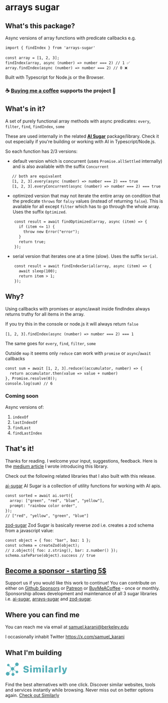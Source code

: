 # arrays sugar

## What's this package?

Async versions of array functions with predicate callbacks e.g.

```
import { findIndex } from 'arrays-sugar'

const array = [1, 2, 3];
findIndex(array, async (number) => number === 2) // 1 ✅
array.findIndex(async (number) => number === 2) // 0 ❌
```

Built with Typescript for Node.js or the Browser.

<!-- ### 🎉 Become a sponsor -->
<!-- ### 🎉 Become a patreon -->

### ☕ [Buying me a coffee](https://github.com/sponsors/samuelkarani) supports the project 🎉

## What's in it?

A set of purely functional array methods with async predicates: `every`, `filter`, `find`, `findIndex`, `some`

These are used internally in the related **[AI Sugar](https://github.com/samuelkarani/ai-sugar)** package/library. Check it out especially if you're building or working with AI in Typescript/Node.js.

So each function has 2/3 versions:

- default version which is concurrent (uses `Promise.allSettled` internally) and is also available with the suffix `Concurrent`

```
   // both are equivalent
   [1, 2, 3].every(async (number) => number === 2) === true
   [1, 2, 3].everyConcurrent(async (number) => number === 2) === true
```

- optimized version that may not iterate the entire array on condition that the predicate `throws` for `falsy` values (instead of returning `false`). This is available for all except `filter` which has to go through the whole array. Uses the suffix `Optimized`.

```
    const result = await findOptimized(array, async (item) => {
      if (item <= 1) {
        throw new Error("error");
      }
      return true;
    });
```

- serial version that iterates one at a time (slow). Uses the suffix `Serial`.

```
    const result = await findIndexSerial(array, async (item) => {
      await sleep(100);
      return item > 1;
    });
```

## Why?

Using callbacks with promises or async/await inside findIndex always returns truthy for all items in the array.

If you try this in the console or node.js it will always return `false`

`[1, 2, 3].findIndex(async (number) => number === 2) === 1`

The same goes for `every`, `find`, `filter`, `some`

Outside `map` it seems only `reduce` can work with `promise` or `async`/`await` callbacks

<!-- Because most array functions with callbacks can't work with `promises` or `async`/`await` -->

```
const sum = await [1, 2, 3].reduce((accumulator, number) => {
  return accumulator.then(value => value + number)
}, Promise.resolve(0));
console.log(sum) // 6
```

### Coming soon

Async versions of:

1. `indexOf`
2. `lastIndexOf`
3. `findLast`
4. `findLastIndex`

## That's it!

Thanks for reading.
I welcome your input, suggestions, feedback. Here is the [medium article](https://medium.com/@samiezkay/8d70198ffc72) I wrote introducing this library.

Check out the following related libraries that I also built with this release.

[ai-sugar](https://github.com/samuelkarani/ai-sugar) AI Sugar is a collection of utility functions for working with AI apis.

```
const sorted = await ai.sort({
  array: ["green", "red", "blue", "yellow"],
  prompt: "rainbow color order",
});
// ["red", "yellow", "green", "blue"]
```

[zod-sugar](https://github.com/samuelkarani/zod-sugar) Zod Sugar is basically reverse zod i.e. creates a zod schema from a javascript value:

```
const object = { foo: "bar", baz: 1 };
const schema = createZod(object);
// z.object({ foo: z.string(), bar: z.number() });
schema.safeParse(object).success // true
```

## [Become a sponsor - starting 5$](https://github.com/sponsors/samuelkarani)

Support us if you would like this work to continue! You can contribute on either on [Github Sponsors](https://github.com/sponsors/samuelkarani) or [Patreon](https://patreon.com/samuelkarani) or [BuyMeACoffee](https://coff.ee/samuelkarani) - once or monthly. Sponsorship allows development and maintenance of all 3 sugar libraries i.e. [ai-sugar](https://github.com/samuelkarani/ai-sugar), [arrays-sugar](https://github.com/samuelkarani/arays-sugar) and [zod-sugar](https://github.com/samuelkarani/zod-sugar).

<!-- You can become a sponsor at whatever amount you are comfortable with.

- For individuals, starting $5 monthly or a one-time payment.
- For companies, starting $100 monthly or a one-time payment.

As a sponsor you can have yours or your organization's name or photo featured in our upcoming sponsors list tiers.
The list tiers will be updated every month to reflect the total contributions for every individual and company. -->

<!-- Additionally each person & company gets 144 characters to promote anything they would want. -->

## Where you can find me

You can reach me via email at samuel.karani@berkeley.edu

I occasionally inhabit Twitter https://x.com/samuel_karani

<!-- I also have an [Instagram](https://www.instagram.com/samiezkay) -->

## What I'm building

[![Similarly logo](similarly.png)](https://chromewebstore.google.com/detail/similarsites+-discover-al/dhahadpjpmphckgebnikgpdhaolcojdg)

Find the best alternatives with one click. Discover similar websites, tools and services instantly while browsing. Never miss out on better options again.
[Check out Similarly](https://chromewebstore.google.com/detail/similarsites+-discover-al/dhahadpjpmphckgebnikgpdhaolcojdg)

<!-- I am also a co-founder at PollGPT and we're currently on the lookout for investors - reach out if you're interested in building the future of research with AI. -->
